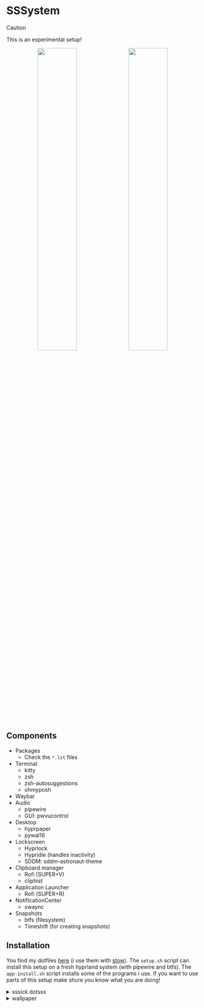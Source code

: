 # SSSystem

> [!CAUTION]
> 
> This is an experimental setup!

<p align="center">
  <img src="./img/1.png" width="45%">
&nbsp; 
  <img src="./img/2.png" width="45%">
</p>

## Components

- Packages
    - Check the `*.lst` files
- Terminal
    - kitty
    - zsh
    - zsh-autosuggestions
    - ohmyposh
- Waybar
- Audio
    - pipewire
    - GUI: pwvucontrol
- Desktop
    - hyprpaper
    - pywal16
- Lockscreen
    - Hyprlock
    - Hypridle (handles inactivity)
    - SDDM: sddm-astronaut-theme
- Clipboard manager
    - Rofi (SUPER+V)
    - cliphist
- Application Launcher
    - Rofi (SUPER+R)
- NotificationCenter
    - swaync
- Snapshots
    - btfs (filesystem)
    - Timeshift (for creating snapshots)

## Installation

You find my dotfiles [here](./theme) (i use them with [stow](https://www.gnu.org/software/stow/)). The `setup.sh` script can install this setup on a fresh hyprland system (with pipewire and btfs). The `app-install.sh` script installs some of the programs i use. If you want to use parts of this setup make shure you know what you are doing!

<details>
  <summary>sssick dotsss</summary>

- https://github.com/elifouts/Dotfiles
- https://github.com/zDyanTB/HyprNova
- https://github.com/ensomnatt/dotfiles

</details>
<details>
  <summary>wallpaper</summary>

- [John Wallin Liberto](https://www.artstation.com/captflushgarden)
- [Ruan Jia](https://www.artstation.com/ruanjia)

</details>